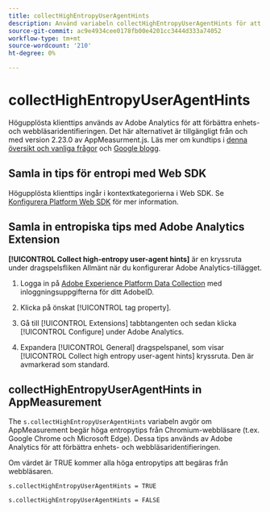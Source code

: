 ```yaml
---
title: collectHighEntropyUserAgentHints
description: Använd variabeln collectHighEntropyUserAgentHints för att avgöra om Adobe ska begära höga entropittips från Chromium-webbläsare (t.ex. Google Chrome och Microsoft Edge).
source-git-commit: ac9e4934cee0178fb00e4201cc3444d333a74052
workflow-type: tm+mt
source-wordcount: '210'
ht-degree: 0%

---
```



# collectHighEntropyUserAgentHints

Högupplösta klienttips används av Adobe Analytics för att förbättra enhets- och webbläsaridentifieringen. Det här alternativet är tillgängligt från och med version 2.23.0 av AppMeasurment.js. Läs mer om kundtips i [denna översikt och vanliga frågor](/help/technotes/client-hints.md) och [Google blogg](https://web.dev/user-agent-client-hints/).

## Samla in tips för entropi med Web SDK

Högupplösta klienttips ingår i kontextkategorierna i Web SDK. Se [Konfigurera Platform Web SDK](https://experienceleague.adobe.com/docs/experience-platform/edge/fundamentals/configuring-the-sdk.html) för mer information.

## Samla in entropiska tips med Adobe Analytics Extension

**[!UICONTROL Collect high-entropy user-agent hints]** är en kryssruta under dragspelsfliken Allmänt när du konfigurerar Adobe Analytics-tillägget.

1. Logga in på [Adobe Experience Platform Data Collection](https://experience.adobe.com/#/@adobepm/data-collection) med inloggningsuppgifterna för ditt AdobeID.

1. Klicka på önskat [!UICONTROL tag property].

1. Gå till [!UICONTROL Extensions] tabbtangenten och sedan klicka [!UICONTROL Configure] under Adobe Analytics.

1. Expandera [!UICONTROL General] dragspelspanel, som visar [!UICONTROL Collect high entropy user-agent hints] kryssruta. Den är avmarkerad som standard.

## collectHighEntropyUserAgentHints in AppMeasurement

The `s.collectHighEntropyUserAgentHints` variabeln avgör om AppMeasurement begär höga entropytips från Chromium-webbläsare (t.ex. Google Chrome och Microsoft Edge). Dessa tips används av Adobe Analytics för att förbättra enhets- och webbläsaridentifieringen.

Om värdet är TRUE kommer alla höga entropytips att begäras från webbläsaren.

`s.collectHighEntropyUserAgentHints = TRUE`

`s.collectHighEntropyUserAgentHints = FALSE`
